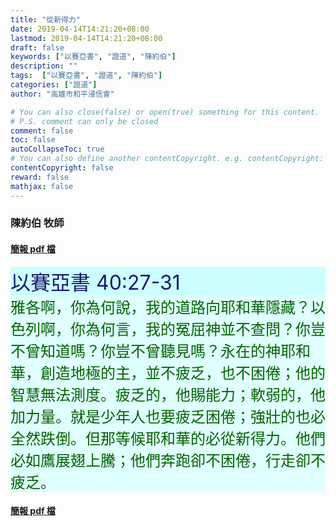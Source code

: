 ```yaml
---
title: "從新得力"
date: 2019-04-14T14:21:20+08:00
lastmod: 2019-04-14T14:21:20+08:00
draft: false
keywords: ["以賽亞書", "證道", "陳約伯"]
description: ""
tags:  ["以賽亞書", "證道", "陳約伯"]
categories: ["證道"]
author: "高雄市和平浸信會"

# You can also close(false) or open(true) something for this content.
# P.S. comment can only be closed
comment: false
toc: false
autoCollapseToc: true
# You can also define another contentCopyright. e.g. contentCopyright: "This is another copyright."
contentCopyright: false
reward: false
mathjax: false
---
```


### 陳約伯 牧師

#### [簡報 pdf 檔](/pdf-s/s20190414c.pdf "從新得力")

<div style="background-color:#CCFFFF"><font size="6", color="#191970">
以賽亞書 40:27-31
</font>
</div>

<div style="background-color:#E0FFFF"><font size="5", color="#006400">
雅各啊，你為何說，我的道路向耶和華隱藏？以色列啊，你為何言，我的冤屈神並不查問？你豈不曾知道嗎？你豈不曾聽見嗎？永在的神耶和華，創造地極的主，並不疲乏，也不困倦；他的智慧無法測度。疲乏的，他賜能力；軟弱的，他加力量。就是少年人也要疲乏困倦；強壯的也必全然跌倒。但那等候耶和華的必從新得力。他們必如鷹展翅上騰；他們奔跑卻不困倦，行走卻不疲乏。
</font>
</div>

#### [簡報 pdf 檔](/pdf-s/s20190414c.pdf "從新得力")